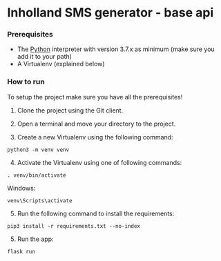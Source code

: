 # Inholland SMS generator - base api

### Prerequisites

* The <a href="https://www.python.org/">Python</a> interpreter with version 3.7.x as minimum (make sure you add it to your path)
* A Virtualenv (explained below)

### How to run

To setup the project make sure you have all the prerequisites!

1. Clone the project using the Git client.

2. Open a terminal and move your directory to the project.

3. Create a new Virtualenv using the following command:
```
python3 -m venv venv
```

4. Activate the Virtualenv using one of following commands:
```
. venv/bin/activate
```
Windows:
```
venv\Scripts\activate
```

5. Run the following command to install the requirements:
```
pip3 install -r requirements.txt --no-index
```

5. Run the app:
```
flask run
```
